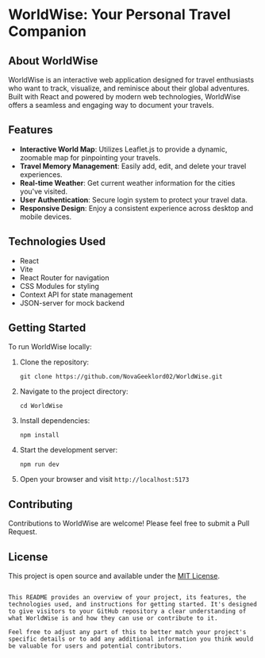 
# WorldWise: Your Personal Travel Companion

## About WorldWise

WorldWise is an interactive web application designed for travel enthusiasts who want to track, visualize, and reminisce about their global adventures. Built with React and powered by modern web technologies, WorldWise offers a seamless and engaging way to document your travels.

## Features

- **Interactive World Map**: Utilizes Leaflet.js to provide a dynamic, zoomable map for pinpointing your travels.
- **Travel Memory Management**: Easily add, edit, and delete your travel experiences.
- **Real-time Weather**: Get current weather information for the cities you've visited.
- **User Authentication**: Secure login system to protect your travel data.
- **Responsive Design**: Enjoy a consistent experience across desktop and mobile devices.

## Technologies Used

- React
- Vite
- React Router for navigation
- CSS Modules for styling
- Context API for state management
- JSON-server for mock backend

## Getting Started

To run WorldWise locally:

1. Clone the repository:
   ```
   git clone https://github.com/NovaGeeklord02/WorldWise.git
   ```

2. Navigate to the project directory:
   ```
   cd WorldWise
   ```

3. Install dependencies:
   ```
   npm install
   ```

4. Start the development server:
   ```
   npm run dev
   ```

5. Open your browser and visit `http://localhost:5173`

## Contributing

Contributions to WorldWise are welcome! Please feel free to submit a Pull Request.

## License

This project is open source and available under the [MIT License](LICENSE).

```

This README provides an overview of your project, its features, the technologies used, and instructions for getting started. It's designed to give visitors to your GitHub repository a clear understanding of what WorldWise is and how they can use or contribute to it.

Feel free to adjust any part of this to better match your project's specific details or to add any additional information you think would be valuable for users and potential contributors.
